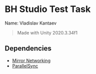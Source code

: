 # BH Studio Test Task

Name: Vladislav Kantaev

> Made with Unity 2020.3.34f1

## Dependencies

- [Mirror Networking](https://mirror-networking.com/)
- [ParallelSync](https://github.com/VeriorPies/ParrelSync)
